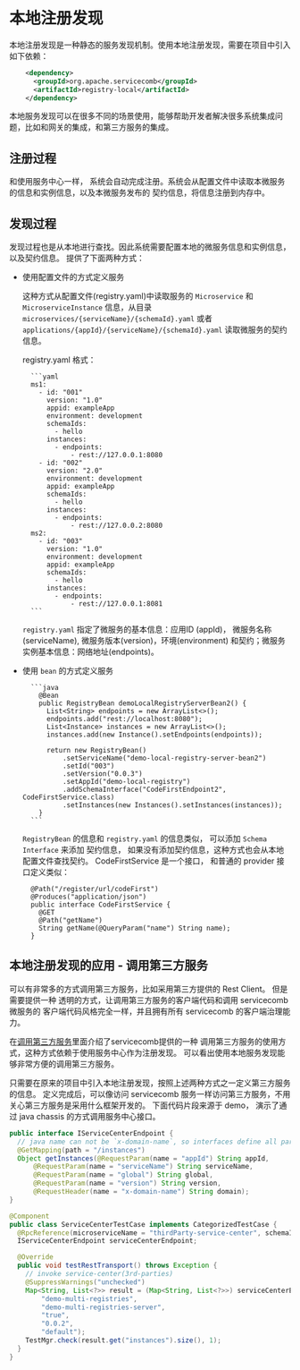 # 本地注册发现

本地注册发现是一种静态的服务发现机制。使用本地注册发现，需要在项目中引入如下依赖：

```xml
    <dependency>
      <groupId>org.apache.servicecomb</groupId>
      <artifactId>registry-local</artifactId>
    </dependency>
```

本地服务发现可以在很多不同的场景使用，能够帮助开发者解决很多系统集成问题，比如和网关的集成，和第三方服务的集成。

## 注册过程

和使用服务中心一样， 系统会自动完成注册。系统会从配置文件中读取本微服务的信息和实例信息，以及本微服务发布的
契约信息，将信息注册到内存中。

## 发现过程

发现过程也是从本地进行查找。因此系统需要配置本地的微服务信息和实例信息，以及契约信息。 提供了下面两种方式：

* 使用配置文件的方式定义服务

  这种方式从配置文件(registry.yaml)中读取服务的 `Microservice` 和 
  `MicroserviceInstance` 信息，从目录 `microservices/{serviceName}/{schemaId}.yaml` 或者 
  `applications/{appId}/{serviceName}/{schemaId}.yaml` 读取微服务的契约
   信息。

   registry.yaml 格式：

        ```yaml
        ms1:
          - id: "001"
            version: "1.0"
            appid: exampleApp
            environment: development
            schemaIds:
              - hello
            instances:
              - endpoints:
                  - rest://127.0.0.1:8080
          - id: "002"
            version: "2.0"
            environment: development
            appid: exampleApp
            schemaIds:
              - hello
            instances:
              - endpoints:
                  - rest://127.0.0.2:8080
        ms2:
          - id: "003"
            version: "1.0"
            environment: development
            appid: exampleApp
            schemaIds:
              - hello
            instances:
              - endpoints:
                  - rest://127.0.0.1:8081
        ``` 

  `registry.yaml` 指定了微服务的基本信息：应用ID (appId)， 微服务名称 (serviceName),
  微服务版本(version)，环境(environment) 和契约；微服务实例基本信息：网络地址(endpoints)。
  
* 使用 `bean` 的方式定义服务

        ```java
          @Bean
          public RegistryBean demoLocalRegistryServerBean2() {
            List<String> endpoints = new ArrayList<>();
            endpoints.add("rest://localhost:8080");
            List<Instance> instances = new ArrayList<>();
            instances.add(new Instance().setEndpoints(endpoints));
        
            return new RegistryBean()
                .setServiceName("demo-local-registry-server-bean2")
                .setId("003")
                .setVersion("0.0.3")
                .setAppId("demo-local-registry")
                .addSchemaInterface("CodeFirstEndpoint2", CodeFirstService.class)
                .setInstances(new Instances().setInstances(instances));
          }
        ```

  `RegistryBean` 的信息和 `registry.yaml` 的信息类似， 可以添加 `Schema Interface` 来添加
  契约信息， 如果没有添加契约信息，这种方式也会从本地配置文件查找契约。 CodeFirstService 是一个接口，
  和普通的 provider 接口定义类似：
  
        @Path("/register/url/codeFirst")
        @Produces("application/json")
        public interface CodeFirstService {
          @GET
          @Path("getName")
          String getName(@QueryParam("name") String name);
        }
  
## 本地注册发现的应用 - 调用第三方服务

可以有非常多的方式调用第三方服务，比如采用第三方提供的 Rest Client。 但是需要提供一种
透明的方式，让调用第三方服务的客户端代码和调用 servicecomb 微服务的
客户端代码风格完全一样，并且拥有所有 servicecomb 的客户端治理能力。

在[调用第三方服务](../build-consumer/3rd-party-service-invoke.md)里面介绍了servicecomb提供的一种
调用第三方服务的使用方式，这种方式依赖于使用服务中心作为注册发现。 可以看出使用本地服务发现能够非常方便的调用第三方服务。

只需要在原来的项目中引入本地注册发现，按照上述两种方式之一定义第三方服务的信息。 定义完成后，可以像访问 servicecomb
服务一样访问第三方服务，不用关心第三方服务是采用什么框架开发的。 下面代码片段来源于 demo，
演示了通过 java chassis 的方式调用服务中心接口。

```java
public interface IServiceCenterEndpoint {
  // java name can not be `x-domain-name`, so interfaces define all parameters.
  @GetMapping(path = "/instances")
  Object getInstances(@RequestParam(name = "appId") String appId,
      @RequestParam(name = "serviceName") String serviceName,
      @RequestParam(name = "global") String global,
      @RequestParam(name = "version") String version,
      @RequestHeader(name = "x-domain-name") String domain);
}

@Component
public class ServiceCenterTestCase implements CategorizedTestCase {
  @RpcReference(microserviceName = "thirdParty-service-center", schemaId = "ServiceCenterEndpoint")
  IServiceCenterEndpoint serviceCenterEndpoint;

  @Override
  public void testRestTransport() throws Exception {
    // invoke service-center(3rd-parties)
    @SuppressWarnings("unchecked")
    Map<String, List<?>> result = (Map<String, List<?>>) serviceCenterEndpoint.getInstances(
        "demo-multi-registries",
        "demo-multi-registries-server",
        "true",
        "0.0.2",
        "default");
    TestMgr.check(result.get("instances").size(), 1);
  }
}
```




